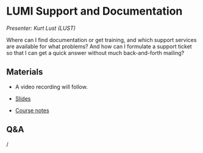 # LUMI Support and Documentation

*Presenter: Kurt Lust (LUST)*

Where can I find documentation or get training, and which support services are 
available for what problems? And how can I formulate a support ticket so that I can
get a quick answer without much back-and-forth mailing?


## Materials

<!--
Materials will be made available after the lecture
-->

<!--
<video src="https://462000265.lumidata.eu/2day-20251020/recordings/106-Support.mp4" controls="controls"></video>
-->

-   A video recording will follow.

-   [Slides](https://462000265.lumidata.eu/2day-20251020/files/LUMI-2day-20251020-106-Support.pdf)

-   [Course notes](106-Support.md)

<!--
Archived materials on LUMI:

-   Slides: `/appl/local/training/2day-20251020/files/LUMI-2day-20251020-106-Support.pdf`

-   Recording: `/appl/local/training/2day-20251020/recordings/106-Support.mp4`
-->


## Q&A

/
